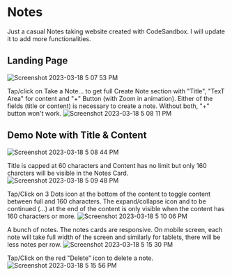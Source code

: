 # Notes
Just a casual Notes taking website created with CodeSandbox. 
I will update it to add more functionalities. 


## Landing Page
![Screenshot 2023-03-18 5 07 53 PM](https://user-images.githubusercontent.com/96945592/226103726-ce04d9bc-6dff-4020-8840-3f6702f82320.png)

Tap/click on Take a Note... to get full Create Note section with "Title", "TexT Area" for content and "+" Button (with Zoom in animation).
Either of the fields (title or content) is necessary to create a note. Without both, "+" button won't work.
![Screenshot 2023-03-18 5 08 11 PM](https://user-images.githubusercontent.com/96945592/226103718-4357ad12-85d9-4441-9c7e-ba4c373b0534.png)

## Demo Note with Title & Content
![Screenshot 2023-03-18 5 08 44 PM](https://user-images.githubusercontent.com/96945592/226103712-2040f85a-31f0-4368-9a2f-4583b980686c.png)

Title is capped at 60 characters and Content has no limit but only 160 charcters will be visible in the Notes Card.
![Screenshot 2023-03-18 5 09 48 PM](https://user-images.githubusercontent.com/96945592/226103701-4d725b99-4265-46d5-9f72-c336b9ff4427.png)

Tap/Click on 3 Dots icon at the bottom of the content to toggle content between full and 160 characters. The expand/collapse icon and to be continued (...) at the end of the content is only visible when the content has 160 characters or more.
![Screenshot 2023-03-18 5 10 06 PM](https://user-images.githubusercontent.com/96945592/226103699-13597adf-9a4a-4487-9481-4735576152aa.png)

A bunch of notes. The notes cards are responsive. On mobile screen, each note will take full width of the screen and similarly for tablets, there will be less notes per row. 
![Screenshot 2023-03-18 5 15 30 PM](https://user-images.githubusercontent.com/96945592/226103686-ff64325d-a24d-4734-aaa8-0d67b397c667.png)

Tap/Click on the red "Delete" icon to delete a note.
![Screenshot 2023-03-18 5 15 56 PM](https://user-images.githubusercontent.com/96945592/226103653-a62a935d-5423-4cd9-8b3c-e5dafc4d5d9a.png)
